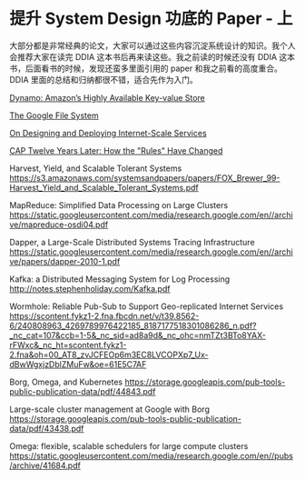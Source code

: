 # 提升 System Design 功底的 Paper - 上

大部分都是非常经典的论文，大家可以通过这些内容沉淀系统设计的知识。我个人会推荐大家在读完 DDIA 这本书后再来读这些。我之前读的时候还没有 DDIA 这本书，后面看书的时候，发现还蛮多里面引用的 paper 和我之前看的高度重合。DDIA 里面的总结和归纳都很不错，适合先作为入门。

[Dynamo: Amazon’s Highly Available Key-value Store](https://www.allthingsdistributed.com/files/amazon-dynamo-sosp2007.pdf)

[The Google File System](https://static.googleusercontent.com/media/research.google.com/en//archive/gfs-sosp2003.pdf)

[On Designing and Deploying Internet-Scale Services](https://www.usenix.org/legacy/event/lisa07/tech/full_papers/hamilton/hamilton.pdf)

[CAP Twelve Years Later: How the "Rules" Have Changed](https://www.infoq.com/articles/cap-twelve-years-later-how-the-rules-have-changed/)

Harvest, Yield, and Scalable Tolerant Systems
https://s3.amazonaws.com/systemsandpapers/papers/FOX_Brewer_99-Harvest_Yield_and_Scalable_Tolerant_Systems.pdf

MapReduce: Simplified Data Processing on Large Clusters
https://static.googleusercontent.com/media/research.google.com/en//archive/mapreduce-osdi04.pdf

Dapper, a Large-Scale Distributed Systems Tracing Infrastructure
https://static.googleusercontent.com/media/research.google.com/en//archive/papers/dapper-2010-1.pdf

Kafka: a Distributed Messaging System for Log Processing
http://notes.stephenholiday.com/Kafka.pdf

Wormhole: Reliable Pub-Sub to Support Geo-replicated Internet Services
https://scontent.fykz1-2.fna.fbcdn.net/v/t39.8562-6/240808963_4269789976422185_8187177518301086286_n.pdf?_nc_cat=107&ccb=1-5&_nc_sid=ad8a9d&_nc_ohc=nmTZt3BTo8YAX-rFWxc&_nc_ht=scontent.fykz1-2.fna&oh=00_AT8_zvJCFEOp6m3EC8LVCOPXp7_Ux-dBwWgxjzDblZMuFw&oe=61E5C7AF

Borg, Omega, and Kubernetes
https://storage.googleapis.com/pub-tools-public-publication-data/pdf/44843.pdf

Large-scale cluster management at Google with Borg
https://storage.googleapis.com/pub-tools-public-publication-data/pdf/43438.pdf

Omega: flexible, scalable schedulers for large compute clusters
https://static.googleusercontent.com/media/research.google.com/en//pubs/archive/41684.pdf

